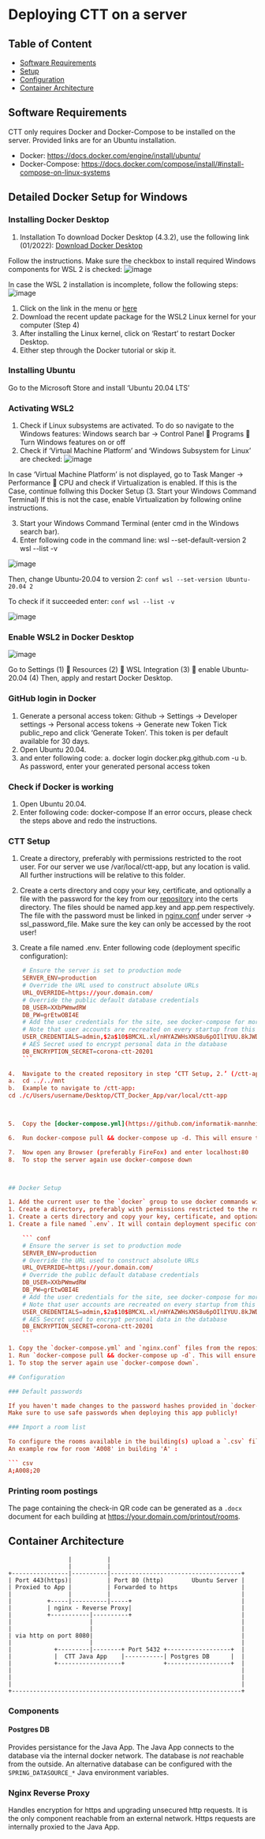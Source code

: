 # Deploying CTT on a server

## Table of Content

* [Software Requirements](#Software-Requirements)
* [Setup](#Setup)
* [Configuration](#Configuration)
* [Container Architecture](#Container-Architecture)

## Software Requirements  

CTT only requires Docker and Docker-Compose to be installed on the server. Provided links are for an Ubuntu installation.

* Docker: <https://docs.docker.com/engine/install/ubuntu/>
* Docker-Compose: <https://docs.docker.com/compose/install/#install-compose-on-linux-systems>

## Detailed Docker Setup for Windows

### Installing Docker Desktop
1. Installation 
To download Docker Desktop (4.3.2), use the following link (01/2022):
[Download Docker Desktop](https://hub.docker.com/editions/community/docker-ce-desktop-windows/)

Follow the instructions.
Make sure the checkbox to install required Windows components for WSL 2 is checked:
![image](https://user-images.githubusercontent.com/63195459/151388075-a8efa128-80d7-43dc-a75e-61e30ebc0799.png)

In case the WSL 2 installation is incomplete, follow the following steps:
![image](https://user-images.githubusercontent.com/63195459/151388138-86a987c8-b631-4ebf-8f42-62393f4258dc.png)

1.	Click on the link in the menu or [here](https://docs.microsoft.com/de-de/windows/wsl/install-manual#step-4---download-the-linux-kernel-update-package)
2.	Download the recent update package for the WSL2 Linux kernel for your computer (Step 4)
3.	After installing the Linux kernel, click on ‘Restart’ to restart Docker Desktop.
4.	Either step through the Docker tutorial or skip it.

### Installing Ubuntu
Go to the Microsoft Store and install ‘Ubuntu 20.04 LTS’

### Activating WSL2
1. Check if Linux subsystems are activated. To do so navigate to the Windows features: Windows search bar -> Control Panel  Programs  Turn Windows features on or off
2. Check if ‘Virtual Machine Platform’ and ‘Windows Subsystem for Linux’ are checked: 
![image](https://user-images.githubusercontent.com/63195459/151388427-52f802dc-99d0-4be4-b37a-208c20c43a36.png)

In case ‘Virtual Machine Platform’ is not displayed, go to Task Manger -> Performance  CPU and check if Virtualization is enabled. 
If this is the Case, continue follwing this Docker Setup (3. Start your Windows Command Terminal)
If this is not the case, enable Virtualization by following online instructions. 


3. Start your Windows Command Terminal (enter cmd in the Windows search bar).
4. Enter following code in the command line:
	wsl --set-default-version 2
    wsl --list -v

![image](https://user-images.githubusercontent.com/63195459/151388524-847a4a05-23dc-4d35-bee9-5c7090d6eeb1.png)

Then, change Ubuntu-20.04 to version 2:
    ``` conf
    wsl --set-version Ubuntu-20.04 2
    ```

To check if it succeeded enter: 
    ``` conf
    wsl --list -v
    ```
    
![image](https://user-images.githubusercontent.com/63195459/151388596-6a0eb82b-0cba-4131-bcbc-b1e34fe648ad.png)


### Enable WSL2 in Docker Desktop

![image](https://user-images.githubusercontent.com/63195459/151388684-6ead7bc8-eb0b-46e5-811a-48f792a59476.png)

Go to Settings (1)  Resources (2)  WSL Integration (3)  enable Ubuntu-20.04 (4)
Then, apply and restart Docker Desktop.

### GitHub login in Docker

1.	Generate a personal access token: 
Github -> Settings -> Developer settings -> Personal access tokens -> Generate new Token
Tick public_repo and click ‘Generate Token’. This token is per default available for 30 days.
2.	Open Ubuntu 20.04.
3.	and enter following code:
a.	docker login docker.pkg.github.com -u <your-github-username>
b.	As password, enter your generated personal access token

### Check if Docker is working
1.	Open Ubuntu 20.04.
2.	Enter following code: docker-compose
If an error occurs, please check the steps above and redo the instructions.

### CTT Setup
1.	Create a directory, preferably with permissions restricted to the root user. For our server we use /var/local/ctt-app, but any location is valid. All further instructions will be relative to this folder.

2.	Create a certs directory and copy your key, certificate, and optionally a file with the password for the key from our [repository](https://github.com/informatik-mannheim/HSMA-CTT/tree/dev/certs) into the certs directory. The files should be named app.key and app.pem respectively. The file with the password must be linked in [nginx.conf](https://github.com/informatik-mannheim/HSMA-CTT/blob/dev/nginx.conf) under server -> ssl_password_file. Make sure the key can only be accessed by the root user!

3.	Create a file named .env. Enter following code (deployment specific configuration):

    
``` conf
    # Ensure the server is set to production mode
    SERVER_ENV=production
    # Override the URL used to construct absolute URLs
    URL_OVERRIDE=https://your.domain.com/
    # Override the public default database credentials
    DB_USER=XXbPWmwdRW
    DB_PW=grEtwOBI4E
    # Add the user credentials for the site, see docker-compose for more information
    # Note that user accounts are recreated on every startup from this variable and are not persisted anywhere else.
    USER_CREDENTIALS=admin,$2a$10$BMCXL.xl/nHYAZWHsXNS8u6pOIlIYUU.8kJWD7raecbz/8rKoeRvC,ADMIN;
    # AES Secret used to encrypt personal data in the database
    DB_ENCRYPTION_SECRET=corona-ctt-20201
    ```
    
4.	Navigate to the created repository in step ‘CTT Setup, 2.’ (/ctt-app).
a.	cd ../../mnt
b.	Example to navigate to /ctt-app:  
cd ./c/Users/username/Desktop/CTT_Docker_App/var/local/ctt-app



5.	Copy the [docker-compose.yml](https://github.com/informatik-mannheim/HSMA-CTT/blob/dev/docker-compose.yml) and nginx.conf (https://github.com/informatik-mannheim/HSMA-CTT/blob/dev/nginx.conf) files from the repository into the /ct-app repository. Neither should require further customization. If further customization is required, check the .env file for more information. 

6.	Run docker-compose pull && docker-compose up -d. This will ensure that the newest images are pulled and containers restarted, if necessary. The containers are configured to restart if anything breaks (cf. docker-compose.yml).

7.	Now open any Browser (preferably FireFox) and enter localhost:80
8.	To stop the server again use docker-compose down



## Docker Setup

1. Add the current user to the `docker` group to use docker commands without sudo.
1. Create a directory, preferably with permissions restricted to the root user. For our server we use `/var/local/ctt-app`, but any location is valid. All further instructions will be relative to this folder.  
1. Create a certs directory and copy your key, certificate, and optionally a file with the password for the key into the certs directory. The files should be named `app.key` and `app.pem` respectively. The file with the password must be linked in nginx.conf under server -> ssl_password_file. Make sure the key can only be accessed by the root user!
1. Create a file named `.env`. It will contain deployment specific configuration:

    ``` conf
    # Ensure the server is set to production mode
    SERVER_ENV=production
    # Override the URL used to construct absolute URLs
    URL_OVERRIDE=https://your.domain.com/
    # Override the public default database credentials
    DB_USER=XXbPWmwdRW
    DB_PW=grEtwOBI4E
    # Add the user credentials for the site, see docker-compose for more information
    # Note that user accounts are recreated on every startup from this variable and are not persisted anywhere else.
    USER_CREDENTIALS=admin,$2a$10$BMCXL.xl/nHYAZWHsXNS8u6pOIlIYUU.8kJWD7raecbz/8rKoeRvC,ADMIN;
    # AES Secret used to encrypt personal data in the database
    DB_ENCRYPTION_SECRET=corona-ctt-20201
    ```

1. Copy the `docker-compose.yml` and `nginx.conf` files from the repository. Neither should require further customization, if possible use the `.env` for this purpose.
1. Run `docker-compose pull && docker-compose up -d`. This will ensure that the newest images are pulled and containers restarted, if necessary. The containers are configured to restart if anything breaks (cf. docker-compose.yml).
1. To stop the server again use `docker-compose down`.

## Configuration

### Default passwords

If you haven't made changes to the password hashes provided in `docker-compose.yml`, the default login `admin` with password `admin` can be used.
Make sure to use safe passwords when deploying this app publicly!

### Import a room list

To configure the rooms available in the building(s) upload a `.csv` file containing a list of rooms to <https://your.domain.com/r/import>. The CSV is semicolon delimited with Windows (CLRF) line-endings with three columns: Building letter; room name; room capacity.  
An example row for room 'A008' in building 'A' :

``` csv
A;A008;20
```

### Printing room postings

The page containing the check-in QR code can be generated as a `.docx` document for each building at <https://your.domain.com/printout/rooms>.

## Container Architecture

``` diagramm
                 |          |                                                                        
                 |          |                                                                        
+----------------|----------|-------------------------------------+                                  
| Port 443(https)|          | Port 80 (http)        Ubuntu Server |                                  
| Proxied to App |          | Forwarded to https                  |                                  
|                |          |                                     |                                  
|          +-----|----------|-----+                               |                                  
|          | nginx - Reverse Proxy|                               |                                  
|          +-----------|----------+                               |                                  
|                      |                                          |                                  
|                      |                                          |                                  
| via http on port 8080|                                          |                                  
|                      |                                          |                                  
|            +---------|--------+ Port 5432 +------------------+  |                                  
|            |  CTT Java App    |-----------| Postgres DB      |  |                                  
|            +------------------+           +------------------+  |                                  
|                                                                 |                                  
|                                                                 |                                  
|                                                                 |                                  
+-----------------------------------------------------------------+                                  
```

### Components

#### Postgres DB

Provides persistance for the Java App. The Java App connects to the database via the internal docker network. The database is *not* reachable from the outside. An alternative database can be configured with the `SPRING_DATASOURCE_*` Java environment variables.

### Nginx Reverse Proxy

Handles encryption for https and upgrading unsecured http requests. It is the only component reachable from an external network. Https requests are internally proxied to the Java App.
